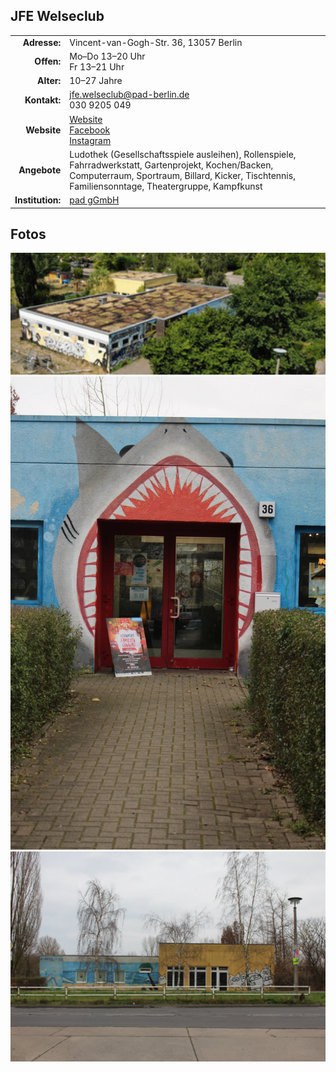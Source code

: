 ## JFE Welseclub

|||
-:|-
**Adresse:**  |     Vincent-van-Gogh-Str. 36, 13057 Berlin
**Offen:** |        Mo–Do 13–20 Uhr<br>Fr 13–21 Uhr
**Alter:**   |      10–27 Jahre
**Kontakt:** |      [jfe.welseclub@pad-berlin.de](mailto:jfe.welseclub@pad-berlin.de)<br>030 9205 049
**Website** |       <a target="_blank" href="https://www.pad-berlin.de/jugendarbeit-praevention-und-qualifikation/jfe-welseclub">Website</a> <br><a target="_blank" href="https://www.facebook.com/Welseclub/">Facebook</a> <br><a target="_blank" href="https://www.instagram.com/jfe.welseclub/">Instagram</a>
**Angebote** |      Ludothek (Gesellschaftsspiele ausleihen), Rollenspiele, Fahrradwerkstatt, Gartenprojekt, Kochen/Backen, Computerraum,  Sportraum, Billard, Kicker, Tischtennis, Familiensonntage, Theatergruppe, Kampfkunst
**Institution:** |  <a target="_blank" href="https://www.pad-berlin.de/">pad gGmbH</a>

## Fotos

<img src="../images/welseclub.jpg" width="600px" />
<img src="../images/wc36-eingang.JPG" width="600px" />
<img src="../images/wc36-seite.jpg" width="600px" />
